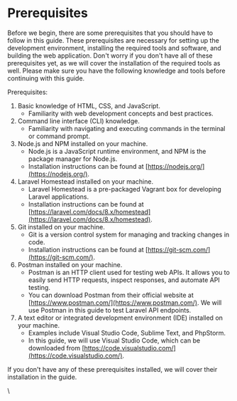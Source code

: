 # Prerequisites

Before we begin, there are some prerequisites that you should have to follow in this guide. These prerequisites are necessary for setting up the development environment, installing the required tools and software, and building the web application. Don't worry if you don't have all of these prerequisites yet, as we will cover the installation of the required tools as well. Please make sure you have the following knowledge and tools before continuing with this guide.

Prerequisites:

1. Basic knowledge of HTML, CSS, and JavaScript.
   * Familiarity with web development concepts and best practices.
2. Command line interface (CLI) knowledge.
   * Familiarity with navigating and executing commands in the terminal or command prompt.
3. Node.js and NPM installed on your machine.
   * Node.js is a JavaScript runtime environment, and NPM is the package manager for Node.js.
   * Installation instructions can be found at [https://nodejs.org/](https://nodejs.org/).
4. Laravel Homestead installed on your machine.
   * Laravel Homestead is a pre-packaged Vagrant box for developing Laravel applications.
   * Installation instructions can be found at [https://laravel.com/docs/8.x/homestead](https://laravel.com/docs/8.x/homestead).
5. Git installed on your machine.
   * Git is a version control system for managing and tracking changes in code.
   * Installation instructions can be found at [https://git-scm.com/](https://git-scm.com/).
6. Postman installed on your machine.
   * Postman is an HTTP client used for testing web APIs. It allows you to easily send HTTP requests, inspect responses, and automate API testing.
   * You can download Postman from their official website at [https://www.postman.com/](https://www.postman.com/). We will use Postman in this guide to test Laravel API endpoints.
7. A text editor or integrated development environment (IDE) installed on your machine.
   * Examples include Visual Studio Code, Sublime Text, and PhpStorm.
   * In this guide, we will use Visual Studio Code, which can be downloaded from [https://code.visualstudio.com/](https://code.visualstudio.com/).

If you don't have any of these prerequisites installed, we will cover their installation in the guide.

\
